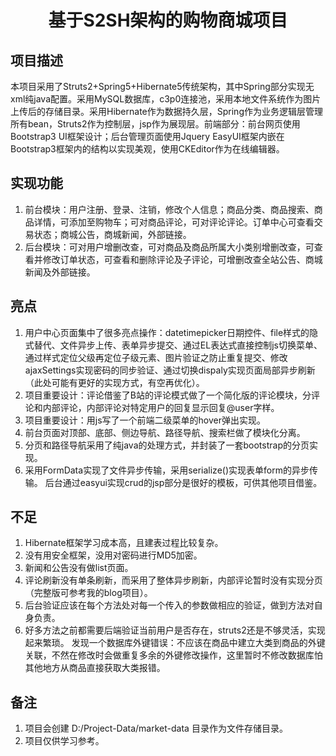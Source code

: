<h1 align="center">基于S2SH架构的购物商城项目</h1>

## 项目描述
本项目采用了Struts2+Spring5+Hibernate5传统架构，其中Spring部分实现无xml纯java配置。采用MySQL数据库，c3p0连接池，采用本地文件系统作为图片上传后的存储目录。采用Hibernate作为数据持久层，Spring作为业务逻辑层管理所有bean，Struts2作为控制层，jsp作为展现层。前端部分：前台网页使用Bootstrap3 UI框架设计；后台管理页面使用Jquery EasyUI框架内嵌在Bootstrap3框架内的结构以实现美观，使用CKEditor作为在线编辑器。


## 实现功能
1. 前台模块：用户注册、登录、注销，修改个人信息；商品分类、商品搜索、商品详情，可添加至购物车；可对商品评论，可对评论评论。订单中心可查看交易状态；商城公告，商城新闻，外部链接。
2. 后台模块：可对用户增删改查，可对商品及商品所属大小类别增删改查，可查看并修改订单状态，可查看和删除评论及子评论，可增删改查全站公告、商城新闻及外部链接。

## 亮点
1. 用户中心页面集中了很多亮点操作：datetimepicker日期控件、file样式的隐式替代、文件异步上传、表单异步提交、通过EL表达式直接控制js切换菜单、通过样式定位父级再定位子级元素、图片验证之防止重复提交、修改ajaxSettings实现密码的同步验证、通过切换dispaly实现页面局部异步刷新（此处可能有更好的实现方式，有空再优化）。
2. 项目重要设计：评论借鉴了B站的评论模式做了一个简化版的评论模块，分评论和内部评论，内部评论对特定用户的回复显示回复@user字样。
3. 项目重要设计：用js写了一个前端二级菜单的hover弹出实现。
4. 前台页面对顶部、底部、侧边导航、路径导航、搜索栏做了模块化分离。
5. 分页和路径导航采用了纯java的处理方式，并封装了一套bootstrap的分页实现。
6. 采用FormData实现了文件异步传输，采用serialize()实现表单form的异步传输。
后台通过easyui实现crud的jsp部分是很好的模板，可供其他项目借鉴。

## 不足
1. Hibernate框架学习成本高，且建表过程比较复杂。
2. 没有用安全框架，没用对密码进行MD5加密。
3. 新闻和公告没有做list页面。
4. 评论刷新没有单条刷新，而采用了整体异步刷新，内部评论暂时没有实现分页（完整版可参考我的blog项目）。
5. 后台验证应该在每个方法处对每一个传入的参数做相应的验证，做到方法对自身负责。
6. 好多方法之前都需要后端验证当前用户是否存在，struts2还是不够灵活，实现起来繁琐。
发现一个数据库外键错误：不应该在商品中建立大类到商品的外键关联，不然在修改时会做重复多余的外键修改操作，这里暂时不修改数据库怕其他地方从商品直接获取大类报错。

## 备注
1. 项目会创建 D:/Project-Data/market-data 目录作为文件存储目录。 
2. 项目仅供学习参考。